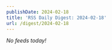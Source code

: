 ```yaml
---
publishDate: 2024-02-18
title: 'RSS Daily Digest: 2024-02-18'
url: /digest/2024-02-18
---
```


_No feeds today!_
